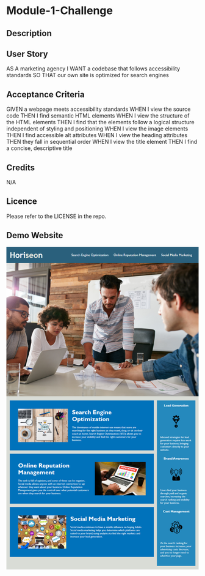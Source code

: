 # Module-1-Challenge
[//]: d9b526859813389e28c01eef97ffd9a75db50ab6

## Description

## User Story
AS A marketing agency
I WANT a codebase that follows accessibility standards
SO THAT our own site is optimized for search engines

## Acceptance Criteria
GIVEN a webpage meets accessibility standards
WHEN I view the source code
THEN I find semantic HTML elements
WHEN I view the structure of the HTML elements
THEN I find that the elements follow a logical structure independent of styling and positioning
WHEN I view the image elements
THEN I find accessible alt attributes
WHEN I view the heading attributes
THEN they fall in sequential order
WHEN I view the title element
THEN I find a concise, descriptive title

## Credits
N/A

## Licence
Please refer to the LICENSE in the repo.

## Demo Website
![Demo](/Develop/assets/images/01-html-css-git-homework-demo.png)